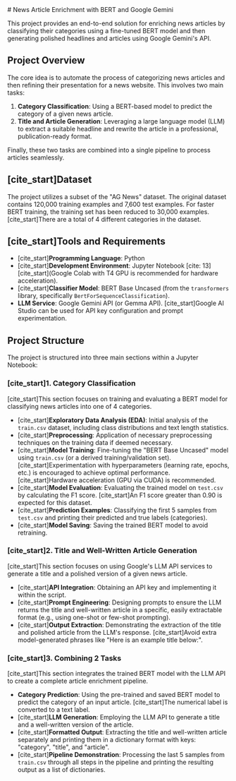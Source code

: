 <readme>
# News Article Enrichment with BERT and Google Gemini

This project provides an end-to-end solution for enriching news articles by classifying their categories using a fine-tuned BERT model and then generating polished headlines and articles using Google Gemini's API.

## Project Overview

The core idea is to automate the process of categorizing news articles and then refining their presentation for a news website. This involves two main tasks:

1.  **Category Classification**: Using a BERT-based model to predict the category of a given news article.
2.  **Title and Article Generation**: Leveraging a large language model (LLM) to extract a suitable headline and rewrite the article in a professional, publication-ready format.

Finally, these two tasks are combined into a single pipeline to process articles seamlessly.

## [cite_start]Dataset 

The project utilizes a subset of the "AG News" dataset. The original dataset contains 120,000 training examples and 7,600 test examples. For faster BERT training, the training set has been reduced to 30,000 examples. [cite_start]There are a total of 4 different categories in the dataset. 

## [cite_start]Tools and Requirements 

* [cite_start]**Programming Language**: Python 
* [cite_start]**Development Environment**: Jupyter Notebook [cite: 13] [cite_start](Google Colab with T4 GPU is recommended for hardware acceleration). 
* [cite_start]**Classifier Model**: BERT Base Uncased (from the `transformers` library, specifically `BertForSequenceClassification`). 
* **LLM Service**: Google Gemini API (or Gemma API). [cite_start]Google AI Studio can be used for API key configuration and prompt experimentation. 

## Project Structure

The project is structured into three main sections within a Jupyter Notebook:

### [cite_start]1. Category Classification 

[cite_start]This section focuses on training and evaluating a BERT model for classifying news articles into one of 4 categories. 

* [cite_start]**Exploratory Data Analysis (EDA)**: Initial analysis of the `train.csv` dataset, including class distributions and text length statistics. 
* [cite_start]**Preprocessing**: Application of necessary preprocessing techniques on the training data if deemed necessary. 
* [cite_start]**Model Training**: Fine-tuning the "BERT Base Uncased" model using `train.csv` (or a derived training/validation set).  [cite_start]Experimentation with hyperparameters (learning rate, epochs, etc.) is encouraged to achieve optimal performance.  [cite_start]Hardware acceleration (GPU via CUDA) is recommended. 
* [cite_start]**Model Evaluation**: Evaluating the trained model on `test.csv` by calculating the F1 score.  [cite_start]An F1 score greater than 0.90 is expected for this dataset. 
* [cite_start]**Prediction Examples**: Classifying the first 5 samples from `test.csv` and printing their predicted and true labels (categories). 
* [cite_start]**Model Saving**: Saving the trained BERT model to avoid retraining. 

### [cite_start]2. Title and Well-Written Article Generation 

[cite_start]This section focuses on using Google's LLM API services to generate a title and a polished version of a given news article. 

* [cite_start]**API Integration**: Obtaining an API key and implementing it within the script. 
* [cite_start]**Prompt Engineering**: Designing prompts to ensure the LLM returns the title and well-written article in a specific, easily extractable format (e.g., using one-shot or few-shot prompting). 
* [cite_start]**Output Extraction**: Demonstrating the extraction of the title and polished article from the LLM's response.  [cite_start]Avoid extra model-generated phrases like "Here is an example title below:". 

### [cite_start]3. Combining 2 Tasks 

[cite_start]This section integrates the trained BERT model with the LLM API to create a complete article enrichment pipeline. 

* **Category Prediction**: Using the pre-trained and saved BERT model to predict the category of an input article. [cite_start]The numerical label is converted to a text label. 
* [cite_start]**LLM Generation**: Employing the LLM API to generate a title and a well-written version of the article. 
* [cite_start]**Formatted Output**: Extracting the title and well-written article separately and printing them in a dictionary format with keys: "category", "title", and "article". 
* [cite_start]**Pipeline Demonstration**: Processing the last 5 samples from `train.csv` through all steps in the pipeline and printing the resulting output as a list of dictionaries. 
</readme>
